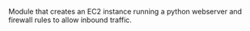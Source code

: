 Module that creates an EC2 instance running a python webserver and firewall rules to allow inbound traffic.